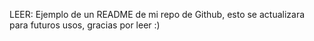 LEER: Ejemplo de un README de mi repo de Github, esto se actualizara para futuros usos, gracias por leer :)
